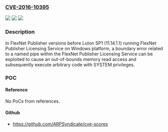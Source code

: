 ### [CVE-2016-10395](https://cve.mitre.org/cgi-bin/cvename.cgi?name=CVE-2016-10395)
![](https://img.shields.io/static/v1?label=Product&message=FlexNet%20Publisher&color=blue)
![](https://img.shields.io/static/v1?label=Version&message=Versions%20before%20Luton%20SP1%20(11.14.1.1)%20running%20FlexNet%20Publisher%20Licensing%20Service%20on%20Windows%20platform%20&color=brightgreen)
![](https://img.shields.io/static/v1?label=Vulnerability&message=Out-of-bounds%20memory%20read%20access%20leading%20to%20local%20user%20privilege%20escalation&color=brightgreen)

### Description

In FlexNet Publisher versions before Luton SP1 (11.14.1.1) running FlexNet Publisher Licensing Service on Windows platform, a boundary error related to a named pipe within the FlexNet Publisher Licensing Service can be exploited to cause an out-of-bounds memory read access and subsequently execute arbitrary code with SYSTEM privileges.

### POC

#### Reference
No PoCs from references.

#### Github
- https://github.com/ARPSyndicate/cve-scores

